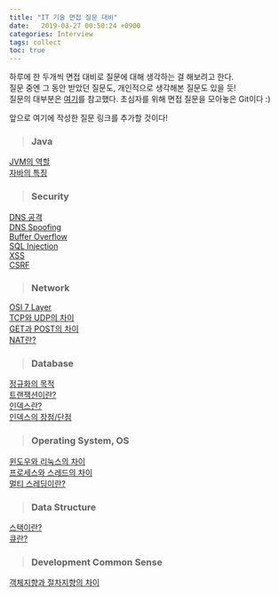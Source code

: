 ```yaml
---
title: "IT 기술 면접 질문 대비"
date:   2019-03-27 00:50:24 +0900
categories: Interview
tags: collect
toc: true
---
```


하루에 한 두개씩 면접 대비로 질문에 대해 생각하는 걸 해보려고 한다.  
질문 중엔 그 동안 받았던 질문도, 개인적으로 생각해본 질문도 있을 듯!  
질문의 대부분은 [여기](https://github.com/JaeYeopHan/Interview_Question_for_Beginner)를 참고했다. 초심자를 위해 면접 질문을 모아놓은 Git이다 :)  
  
앞으로 여기에 작성한 질문 링크를 추가할 것이다!  

> ### Java

[JVM의 역할](https://2ssue.github.io/interview/190327_PJI/)  
[자바의 특징](https://2ssue.github.io/interview/190327_PJI/)  

> ### Security

[DNS 공격](https://2ssue.github.io/interview/190328_PJI/)   
[DNS Spoofing](https://2ssue.github.io/interview/190328_PJI/)  
[Buffer Overflow](https://2ssue.github.io/interview/190406_PJI/)  
[SQL Injection](https://2ssue.github.io/interview/190406_PJI/)  
[XSS](https://2ssue.github.io/interview/190407_PJI/)  
[CSRF](https://2ssue.github.io/interview/190407_PJI/)  

> ### Network

[OSI 7 Layer](https://2ssue.github.io/interview/190329_PJI/)  
[TCP와 UDP의 차이](https://2ssue.github.io/interview/190329_PJI/)  
[GET과 POST의 차이](https://2ssue.github.io/interview/190401_PJI/)  
[NAT란?](https://2ssue.github.io/interview/190401_PJI/)  

> ### Database

[정규화의 목적](https://2ssue.github.io/interview/190402_PJI/)   
[트랜잭션이란?](https://2ssue.github.io/interview/190402_PJI/)  
[인덱스란?](https://2ssue.github.io/interview/190403_PJI/)  
[인덱스의 장점/단점](https://2ssue.github.io/interview/190403_PJI/)  

> ### Operating System, OS

[윈도우와 리눅스의 차이](https://2ssue.github.io/interview/190405_PJI/)  
[프로세스와 스레드의 차이](https://2ssue.github.io/interview/190405_PJI/)  
[멀티 스레딩이란?](https://2ssue.github.io/interview/190405_PJI/)  

> ### Data Structure

[스택이란?](https://2ssue.github.io/interview/190408_PJI/)  
[큐란?](https://2ssue.github.io/interview/190408_PJI/)  

> ### Development Common Sense

[객체지향과 절차지향의 차이](https://2ssue.github.io/interview/190409_PJI)  